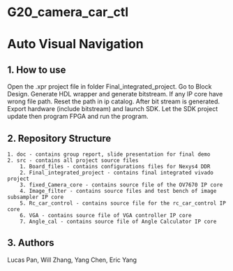 # G20_camera_car_ctl

# Auto Visual Navigation

## 1. How to use

Open the .xpr project file in folder Final_integrated_project. Go to Block Design. Generate HDL wrapper and generate bitstream. If any IP core have wrong file path. Reset the path in ip catalog. After bit stream is generated. Export  hardware (include bitstream) and launch SDK. Let the SDK project update then program FPGA and run the program.


## 2. Repository Structure
    1. doc - contains group report, slide presentation for final demo
    2. src - contains all project source files
        1. Board_files - contains configurations files for Nexys4 DDR
        2. Final_integrated_project - contains final integrated vivado project
        3. fixed_Camera_core - contains source file of the OV7670 IP core
        4. Image_filter - contains source files and test bench of image subsampler IP core
        5. Rc_car_control - contains source file for the rc_car_control IP core
        6. VGA - contains source file of VGA controller IP core
        7. Angle_cal - contains source file of Angle Calculator IP core

## 3. Authors

Lucas Pan, Will Zhang, Yang Chen, Eric Yang

